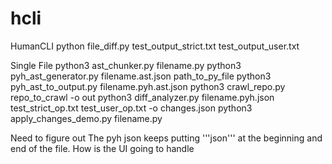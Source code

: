 # hcli
HumanCLI
 python file_diff.py test_output_strict.txt test_output_user.txt

Single File
 python3 ast_chunker.py filename.py 
 python3 pyh_ast_generator.py filename.ast.json path_to_py_file
 python3 pyh_ast_to_output.py filename.pyh.ast.json
 python3 crawl_repo.py repo_to_crawl -o out
 python3 diff_analyzer.py filename.pyh.json test_strict_op.txt test_user_op.txt -o changes.json
 python3 apply_changes_demo.py filename.py


Need to figure out 
 The pyh json keeps putting '''json''' at the beginning and end of the file.
 How is the UI going to handle 
